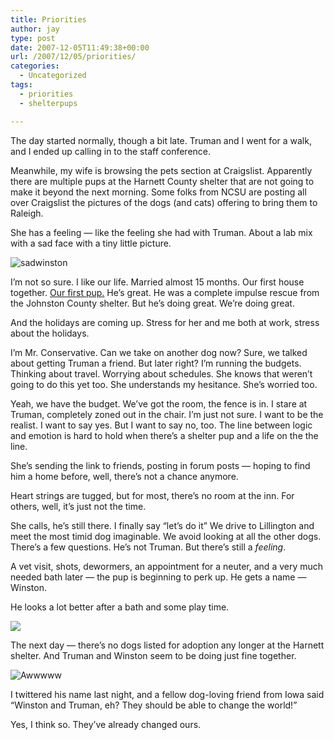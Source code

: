 ```yaml
---
title: Priorities
author: jay
type: post
date: 2007-12-05T11:49:38+00:00
url: /2007/12/05/priorities/
categories:
  - Uncategorized
tags:
  - priorities
  - shelterpups

---
```

The day started normally, though a bit late. Truman and I went for a walk, and I ended up calling in to the staff conference.

Meanwhile, my wife is browsing the pets section at Craigslist. Apparently there are multiple pups at the Harnett County shelter that are not going to make it beyond the next morning. Some folks from NCSU are posting all over Craigslist the pictures of the dogs (and cats) offering to bring them to Raleigh.

She has a feeling — like the feeling she had with Truman. About a lab mix with a sad face with a tiny little picture.

![sadwinston][1]

I’m not so sure. I like our life. Married almost 15 months. Our first house together. [Our first pup.][2] He’s great. He was a complete impulse rescue from the Johnston County shelter. But he’s doing great. We’re doing great.

And the holidays are coming up. Stress for her and me both at work, stress about the holidays.

I’m Mr. Conservative. Can we take on another dog now? Sure, we talked about getting Truman a friend. But later right? I’m running the budgets. Thinking about travel. Worrying about schedules. She knows that weren’t going to do this yet too. She understands my hesitance. She’s worried too.

Yeah, we have the budget. We’ve got the room, the fence is in. I stare at Truman, completely zoned out in the chair. I’m just not sure. I want to be the realist. I want to say yes. But I want to say no, too. The line between logic and emotion is hard to hold when there’s a shelter pup and a life on the the line.

She’s sending the link to friends, posting in forum posts — hoping to find him a home before, well, there’s not a chance anymore.

Heart strings are tugged, but for most, there’s no room at the inn. For others, well, it’s just not the time.

She calls, he’s still there. I finally say “let’s do it” We drive to Lillington and meet the most timid dog imaginable. We avoid looking at all the other dogs. There’s a few questions. He’s not Truman. But there’s still a _feeling_.

A vet visit, shots, dewormers, an appointment for a neuter, and a very much needed bath later — the pup is beginning to perk up. He gets a name — Winston.

He looks a lot better after a bath and some play time.

![][3]

The next day — there’s no dogs listed for adoption any longer at the Harnett shelter. And Truman and Winston seem to be doing just fine together.

![Awwwww][4]

I twittered his name last night, and a fellow dog-loving friend from Iowa said “Winston and Truman, eh? They should be able to change the world!”

Yes, I think so. They’ve already changed ours.

 [1]: https://files.rambleon.org/images/2007/12/sadwinston.jpg
 [2]: /2007/10/06/happiness-is/
 [3]: https://photos.smugmug.com/photos/510089126_6mhRj-M.jpg
 [4]: https://photos.smugmug.com/photos/510092487_B6jRJ-M.jpg